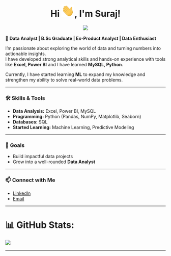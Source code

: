 <h1 align="center">Hi <img src="https://raw.githubusercontent.com/pik1989/pik1989/main/Images/Hi.gif" width="40px" />, I'm Suraj!</h1>

<!-- Typing SVG by DenverCoder1 - https://github.com/DenverCoder1/readme-typing-svg -->
<p align="center">
  <a href="https://github.com/the-suraj-as"><img src="https://readme-typing-svg.herokuapp.com?lines=Welcome+to+my+page&center=true&width=380&height=45"></a>

🚀 **Data Analyst | B.Sc Graduate | Ex-Product Analyst | Data Enthusiast**  

I’m passionate about exploring the world of data and turning numbers into actionable insights.  
I have developed strong analytical skills and hands-on experience with tools like **Excel, Power BI** and I have learned **MySQL,  Python**.  

Currently, I have started learning **ML** to expand my knowledge and strengthen my ability to solve real-world data problems.  

---

### 🛠️ **Skills & Tools**  
- **Data Analysis:** Excel, Power BI, MySQL  
- **Programming:** Python (Pandas, NumPy, Matplotlib, Seaborn)  
- **Databases:** SQL  
- **Started Learning:** Machine Learning, Predictive Modeling  

---

### 📌 **Goals**  
- Build impactful data projects   
- Grow into a well-rounded **Data Analyst**  

---

### 📫 **Connect with Me**  
- [LinkedIn](https://www.linkedin.com/in/suraj-a-s-2694b9303/)  
- [Email](mailto:the.suraj.as@gmail.com)

---



# 📊 GitHub Stats:
![](https://github-readme-stats.vercel.app/api?username=the-suraj-as&theme=dark&hide_border=false&include_all_commits=false&count_private=false)<br/>

---

<!-- Proudly created with GPRM ( https://gprm.itsvg.in ) -->
